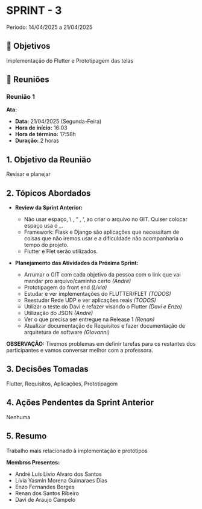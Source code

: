 # SPRINT - 3

Período: 14/04/2025 a 21/04/2025

## 🎯 Objetivos

Implementação do Flutter e Prototipagem das telas

## 💬 Reuniões

### Reunião 1

**Ata:**

- **Data:** 21/04/2025 (Segunda-Feira)
- **Hora de início:** 16:03
- **Hora de término:** 17:58h
- **Duração:** 2 horas

## 1. Objetivo da Reunião

Revisar e planejar

## 2. Tópicos Abordados

- **Review da Sprint Anterior:**
  - Não usar espaço, \ , “  ,  ‘,  ao criar o arquivo no GIT. Quiser colocar espaço usa o _.
  - Framework: Flask e Django são aplicações que necessitam de coisas que não iremos usar e a dificuldade não acompanharia o tempo do projeto.
  - Flutter e Flet serão utilizados.

- **Planejamento das Atividades da Próxima Sprint:**
  - Arrumar o GIT com cada objetivo da pessoa com o link que vai mandar pro arquivo/caminho certo *(André)*
  - Prototipagem do front end *(Lívia)*
  - Estudar e ver implementações do FLUTTER/FLET *(TODOS)*
  - Reestudar Rede UDP e ver aplicações reais *(TODOS)*
  - Utilizar o teste do Davi e refazer visando o Flutter *(Davi e Enzo)*
  - Utilização do JSON *(André)*
  - Ver o que precisa ser entregue na Release 1 *(Renan)*
  - Atualizar documentação de Requisitos e fazer documentação de arquitetura de software *(Giovanni)*

**OBSERVAÇÃO:** Tivemos problemas em definir tarefas para os restantes dos participantes e vamos conversar melhor com a professora.

## 3. Decisões Tomadas

Flutter, Requisitos, Aplicações, Prototipagem

## 4. Ações Pendentes da Sprint Anterior

Nenhuma

## 5. Resumo

Trabalho mais relacionado à implementação e protótipos

**Membros Presentes:**

- André Luís Livio Alvaro dos Santos
- Lívia Yasmin Morena Guimaraes Dias
- Enzo Fernandes Borges
- Renan dos Santos Ribeiro
- Davi de Araujo Campelo
